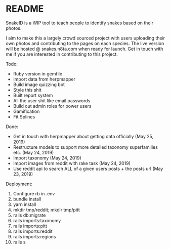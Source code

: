 # README
SnakeID is a WIP tool to teach people to identify snakes based on their photos.

I aim to make this a largely crowd sourced project with users uploading their own photos and 
contributing to the pages on each species. The live version will be hosted @ snakes.n8ta.com
when ready for launch. Get in touch with me if you are interested in contributing to this project.

Todo:
- Ruby version in gemfile
- Import data from herpmapper
- Build image quizzing bot
- Style this shit
- Built report system
- All the user shit like email passwords
- Build out admin roles for power users
- Gamification
- Fit Splines

Done:
- Get in touch with herpmapper about getting data officially (May 25, 2019)
- Restructure models to support more detailed taxonomy superfamilies etc. (May 24, 2019)
- Import taxonomy (May 24, 2019)
- Import images from reddit with rake task (May 24, 2019)
- Use reddit api to search ALL of a given users posts + the posts url (May 23, 2019)

Deployment:
1. Configure rb in .env
2. bundle install
3. yarn install
4. mkdir tmp/reddit; mkdir tmp/pitt
5. rails db:migrate
6. rails imports:taxonomy
7. rails imports:pitt
8. rails imports:reddit
9. rails imports:regions
19. rails s